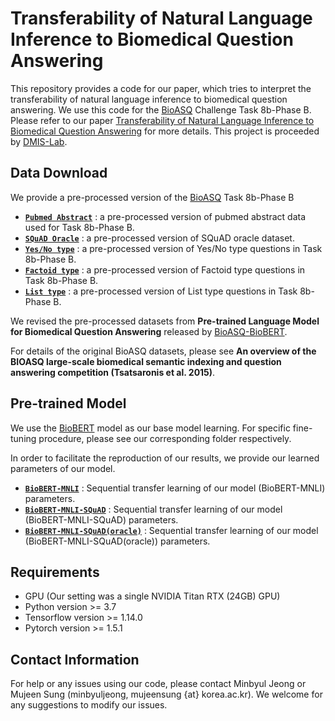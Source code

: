 # Transferability of Natural Language Inference to Biomedical Question Answering
This repository provides a code for our paper, which tries to interpret the transferability of natural language inference to biomedical question answering.
We use this code for the [BioASQ](http://bioasq.org/) Challenge Task 8b-Phase B.
Please refer to our paper [Transferability of Natural Language Inference to Biomedical Question Answering]() for more details.
This project is proceeded by [DMIS-Lab](https://dmis.korea.ac.kr).

## Data Download
We provide a pre-processed version of the [BioASQ](http://participants-area.bioasq.org/datasets/) Task 8b-Phase B
* **[`Pubmed Abstract`](https://drive.google.com/drive/folders/1JPMC4P7dgeoG-JW3yMKY8t6bnym5-GNb?usp=sharing)** : a pre-processed version of pubmed abstract data used for Task 8b-Phase B.
* **[`SQuAD Oracle`](https://drive.google.com/drive/folders/1FlEPhxr_2Y-WwpvepkTOOVvMd0aQ9n0x)** : a pre-processed version of SQuAD oracle dataset.
* **[`Yes/No type`](https://drive.google.com/file/d/1TnGPE5HQeVFoOn7hPAHemOLdVNgKut1J/view?usp=sharing)** : a pre-processed version of Yes/No type questions in Task 8b-Phase B.
* **[`Factoid type`](https://drive.google.com/file/d/1eP7w9iCZ84KuwRbwfbYCC3K1UPpyEe0f/view?usp=sharing)** : a pre-processed version of Factoid type questions in Task 8b-Phase B.
* **[`List type`](https://drive.google.com/file/d/1qpUvMosQ8ufIfuyeyKcVlsyEa7J0H7PY/view?usp=sharing)** : a pre-processed version of List type questions in Task 8b-Phase B.

We revised the pre-processed datasets from **Pre-trained Language Model for Biomedical Question Answering** released by [BioASQ-BioBERT](https://github.com/dmis-lab/bioasq-biobert).

For details of the original BioASQ datasets, please see **An overview of the BIOASQ large-scale biomedical semantic indexing and question answering competition (Tsatsaronis et al. 2015)**.

## Pre-trained Model
We use the [BioBERT](https://github.com/dmis-lab/biobert) model as our base model learning.
For specific fine-tuning procedure, please see our corresponding folder respectively.

In order to facilitate the reproduction of our results, we provide our learned parameters of our model.
* **[`BioBERT-MNLI`](https://drive.google.com/drive/folders/16vzhUwGc88d3u-KjpiXB2KUik_UzRWuX)** : Sequential transfer learning of our model (BioBERT-MNLI) parameters. 
* **[`BioBERT-MNLI-SQuAD`](https://drive.google.com/drive/folders/1VKnhpPjGZja3jyYL2tZRP8ngdJnBJC8U)** : Sequential transfer learning of our model (BioBERT-MNLI-SQuAD) parameters.
* **[`BioBERT-MNLI-SQuAD(oracle)`](https://drive.google.com/drive/folders/1JB90k-FiAhqWlF_KD2jtKc0keWi2RDHh)** : Sequential transfer learning of our model (BioBERT-MNLI-SQuAD(oracle)) parameters.

## Requirements

* GPU (Our setting was a single NVIDIA Titan RTX (24GB) GPU)
* Python version >= 3.7
* Tensorflow version >= 1.14.0
* Pytorch version >= 1.5.1

## Contact Information
For help or any issues using our code, please contact Minbyul Jeong or Mujeen Sung (minbyuljeong, mujeensung {at} korea.ac.kr).
We welcome for any suggestions to modify our issues.
